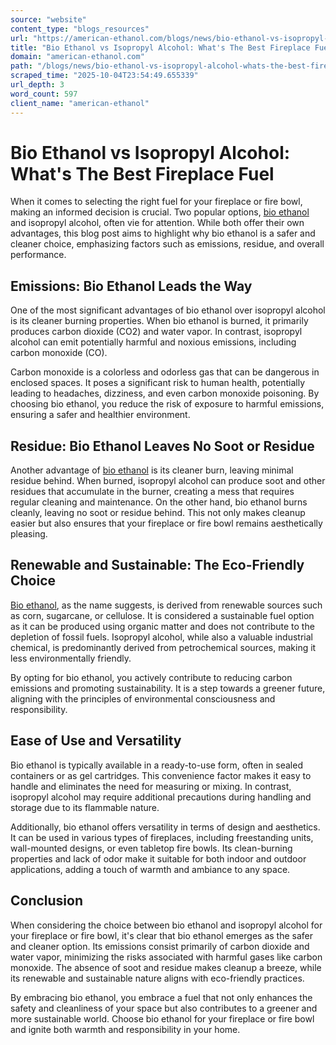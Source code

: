 ```yaml
---
source: "website"
content_type: "blogs_resources"
url: "https://american-ethanol.com/blogs/news/bio-ethanol-vs-isopropyl-alcohol-whats-the-best-fireplace-fuel"
title: "Bio Ethanol vs Isopropyl Alcohol: What's The Best Fireplace Fuel"
domain: "american-ethanol.com"
path: "/blogs/news/bio-ethanol-vs-isopropyl-alcohol-whats-the-best-fireplace-fuel"
scraped_time: "2025-10-04T23:54:49.655339"
url_depth: 3
word_count: 597
client_name: "american-ethanol"
---
```


# Bio Ethanol vs Isopropyl Alcohol: What's The Best Fireplace Fuel

When it comes to selecting the right fuel for your fireplace or fire bowl, making an informed decision is crucial. Two popular options, [bio ethanol](https://american-ethanol.com/collections/smartfuel%C2%AE-ethanol-fireplace-fuels "Bio Ethanol Fireplace Fuel") and isopropyl alcohol, often vie for attention. While both offer their own advantages, this blog post aims to highlight why bio ethanol is a safer and cleaner choice, emphasizing factors such as emissions, residue, and overall performance.

## Emissions: Bio Ethanol Leads the Way

One of the most significant advantages of bio ethanol over isopropyl alcohol is its cleaner burning properties. When bio ethanol is burned, it primarily produces carbon dioxide (CO2) and water vapor. In contrast, isopropyl alcohol can emit potentially harmful and noxious emissions, including carbon monoxide (CO).

Carbon monoxide is a colorless and odorless gas that can be dangerous in enclosed spaces. It poses a significant risk to human health, potentially leading to headaches, dizziness, and even carbon monoxide poisoning. By choosing bio ethanol, you reduce the risk of exposure to harmful emissions, ensuring a safer and healthier environment.

## Residue: Bio Ethanol Leaves No Soot or Residue

Another advantage of [bio ethanol](https://american-ethanol.com/collections/smartfuel%C2%AE-ethanol-fireplace-fuels "bio ethanol fireplace fuel") is its cleaner burn, leaving minimal residue behind. When burned, isopropyl alcohol can produce soot and other residues that accumulate in the burner, creating a mess that requires regular cleaning and maintenance. On the other hand, bio ethanol burns cleanly, leaving no soot or residue behind. This not only makes cleanup easier but also ensures that your fireplace or fire bowl remains aesthetically pleasing.

## Renewable and Sustainable: The Eco-Friendly Choice

[Bio ethanol](https://american-ethanol.com/collections/smartfuel%C2%AE-ethanol-fireplace-fuels "bio ethanol fireplace fuel"), as the name suggests, is derived from renewable sources such as corn, sugarcane, or cellulose. It is considered a sustainable fuel option as it can be produced using organic matter and does not contribute to the depletion of fossil fuels. Isopropyl alcohol, while also a valuable industrial chemical, is predominantly derived from petrochemical sources, making it less environmentally friendly.

By opting for bio ethanol, you actively contribute to reducing carbon emissions and promoting sustainability. It is a step towards a greener future, aligning with the principles of environmental consciousness and responsibility.

## Ease of Use and Versatility

Bio ethanol is typically available in a ready-to-use form, often in sealed containers or as gel cartridges. This convenience factor makes it easy to handle and eliminates the need for measuring or mixing. In contrast, isopropyl alcohol may require additional precautions during handling and storage due to its flammable nature.

Additionally, bio ethanol offers versatility in terms of design and aesthetics. It can be used in various types of fireplaces, including freestanding units, wall-mounted designs, or even tabletop fire bowls. Its clean-burning properties and lack of odor make it suitable for both indoor and outdoor applications, adding a touch of warmth and ambiance to any space.

## Conclusion

When considering the choice between bio ethanol and isopropyl alcohol for your fireplace or fire bowl, it's clear that bio ethanol emerges as the safer and cleaner option. Its emissions consist primarily of carbon dioxide and water vapor, minimizing the risks associated with harmful gases like carbon monoxide. The absence of soot and residue makes cleanup a breeze, while its renewable and sustainable nature aligns with eco-friendly practices.

By embracing bio ethanol, you embrace a fuel that not only enhances the safety and cleanliness of your space but also contributes to a greener and more sustainable world. Choose bio ethanol for your fireplace or fire bowl and ignite both warmth and responsibility in your home.